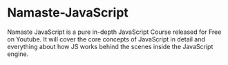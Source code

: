 # Namaste-JavaScript
Namaste JavaScript is a pure in-depth JavaScript Course released for Free on Youtube. It will cover the core concepts of JavaScript in detail and everything about how JS works behind the scenes inside the JavaScript engine.

